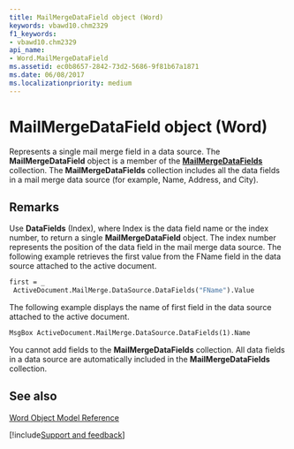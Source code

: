 ```yaml
---
title: MailMergeDataField object (Word)
keywords: vbawd10.chm2329
f1_keywords:
- vbawd10.chm2329
api_name:
- Word.MailMergeDataField
ms.assetid: ec0b8657-2842-73d2-5686-9f81b67a1871
ms.date: 06/08/2017
ms.localizationpriority: medium
---
```



# MailMergeDataField object (Word)

Represents a single mail merge field in a data source. The **MailMergeDataField** object is a member of the **[MailMergeDataFields](Word.mailmergedatafields.md)** collection. The **MailMergeDataFields** collection includes all the data fields in a mail merge data source (for example, Name, Address, and City).


## Remarks

Use **DataFields** (Index), where Index is the data field name or the index number, to return a single **MailMergeDataField** object. The index number represents the position of the data field in the mail merge data source. The following example retrieves the first value from the FName field in the data source attached to the active document.


```vb
first = _ 
 ActiveDocument.MailMerge.DataSource.DataFields("FName").Value
```

The following example displays the name of first field in the data source attached to the active document.




```vb
MsgBox ActiveDocument.MailMerge.DataSource.DataFields(1).Name
```

You cannot add fields to the **MailMergeDataFields** collection. All data fields in a data source are automatically included in the **MailMergeDataFields** collection.


## See also



[Word Object Model Reference](overview/Word/object-model.md)

[!include[Support and feedback](~/includes/feedback-boilerplate.md)]